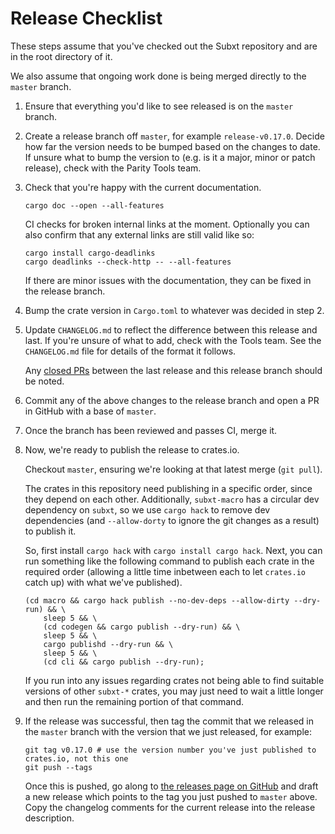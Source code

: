 # Release Checklist

These steps assume that you've checked out the Subxt repository and are in the root directory of it.

We also assume that ongoing work done is being merged directly to the `master` branch.

1.  Ensure that everything you'd like to see released is on the `master` branch.

2.  Create a release branch off `master`, for example `release-v0.17.0`. Decide how far the version needs to be bumped based
    on the changes to date. If unsure what to bump the version to (e.g. is it a major, minor or patch release), check with the
    Parity Tools team.

3.  Check that you're happy with the current documentation.

    ```
    cargo doc --open --all-features
    ```

    CI checks for broken internal links at the moment. Optionally you can also confirm that any external links
    are still valid like so:

    ```
    cargo install cargo-deadlinks
    cargo deadlinks --check-http -- --all-features
    ```

    If there are minor issues with the documentation, they can be fixed in the release branch.

4.  Bump the crate version in `Cargo.toml` to whatever was decided in step 2.

5.  Update `CHANGELOG.md` to reflect the difference between this release and last. If you're unsure of
    what to add, check with the Tools team. See the `CHANGELOG.md` file for details of the format it follows.

    Any [closed PRs](https://github.com/paritytech/subxt/pulls?q=is%3Apr+is%3Aclosed) between the last release and
    this release branch should be noted.

6.  Commit any of the above changes to the release branch and open a PR in GitHub with a base of `master`.

7.  Once the branch has been reviewed and passes CI, merge it.

8.  Now, we're ready to publish the release to crates.io.

    Checkout `master`, ensuring we're looking at that latest merge (`git pull`).

    The crates in this repository need publishing in a specific order, since they depend on each other.
    Additionally, `subxt-macro` has a circular dev dependency on `subxt`, so we use `cargo hack` to remove
    dev dependencies (and `--allow-dorty` to ignore the git changes as a result) to publish it.

    So, first install `cargo hack` with `cargo install cargo hack`. Next, you can run something like the following
    command to publish each crate in the required order (allowing a little time inbetween each to let `crates.io` catch up)
    with what we've published).

    ```
    (cd macro && cargo hack publish --no-dev-deps --allow-dirty --dry-run) && \
        sleep 5 && \
        (cd codegen && cargo publish --dry-run) && \
        sleep 5 && \
        cargo publishd --dry-run && \
        sleep 5 && \
        (cd cli && cargo publish --dry-run);
    ```

    If you run into any issues regarding crates not being able to find suitable versions of other `subxt-*` crates,
    you may just need to wait a little longer and then run the remaining portion of that command.

9.  If the release was successful, then tag the commit that we released in the `master` branch with the
    version that we just released, for example:

    ```
    git tag v0.17.0 # use the version number you've just published to crates.io, not this one
    git push --tags
    ```

    Once this is pushed, go along to [the releases page on GitHub](https://github.com/paritytech/subxt/releases)
    and draft a new release which points to the tag you just pushed to `master` above. Copy the changelog comments
    for the current release into the release description.
